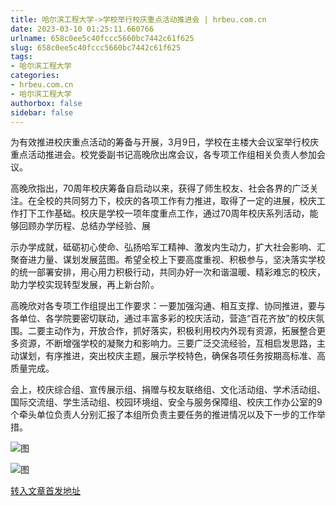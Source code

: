 ```yaml
---
title: 哈尔滨工程大学->学校举行校庆重点活动推进会 | hrbeu.com.cn
date: 2023-03-10 01:25:11.660766
urlname: 658c0ee5c40fccc5660bc7442c61f625
slug: 658c0ee5c40fccc5660bc7442c61f625
tags: 
- 哈尔滨工程大学
categories:
- hrbeu.com.cn
- 哈尔滨工程大学
authorbox: false
sidebar: false
---
```

为有效推进校庆重点活动的筹备与开展，3月9日，学校在主楼大会议室举行校庆重点活动推进会。校党委副书记高晚欣出席会议，各专项工作组相关负责人参加会议。

高晚欣指出，70周年校庆筹备自启动以来，获得了师生校友、社会各界的广泛关注。在全校的共同努力下，校庆的各项工作有力推进，取得了一定的进展，校庆工作打下工作基础。校庆是学校一项年度重点工作，通过70周年校庆系列活动，能够回顾办学历程、总结办学经验、展
<!--more-->
示办学成就，砥砺初心使命、弘扬哈军工精神、激发内生动力，扩大社会影响、汇聚奋进力量、谋划发展蓝图。希望全校上下要高度重视、积极参与，坚决落实学校的统一部署安排，用心用力积极行动，共同办好一次和谐温暖、精彩难忘的校庆，助力学校实现转型发展，再上新台阶。

高晚欣对各专项工作组提出工作要求：一要加强沟通、相互支撑、协同推进，要与各单位、各学院要密切联动，通过丰富多彩的校庆活动，营造“百花齐放”的校庆氛围。二要主动作为，开放合作，抓好落实，积极利用校内外现有资源，拓展整合更多资源，不断增强学校的凝聚力和影响力。三要广泛交流经验，互相启发思路，主动谋划，有序推进，突出校庆主题，展示学校特色，确保各项任务按期高标准、高质量完成。

会上，校庆综合组、宣传展示组、捐赠与校友联络组、文化活动组、学术活动组、国际交流组、学生活动组、校园环境组、安全与服务保障组、校庆工作办公室的9个牵头单位负责人分别汇报了本组所负责主要任务的推进情况以及下一步的工作举措。

![图](http://gongxue.cn/__local/2/F0/DE/FDA8BE5428D44CF766270151B9D_28F1E2F5_4FA84.jpg)

![图](http://gongxue.cn/__local/6/E8/B3/13FC922621EA0BCFCA122C909A4_61A17455_4FEED.jpg)

[转入文章首发地址](http://gongxue.cn/info/1141/74732.htm)